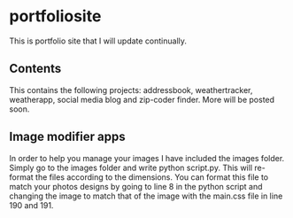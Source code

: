 # portfoliosite
This is portfolio site that I will update continually.
## Contents
This contains the following projects:
addressbook, weathertracker, weatherapp, social media blog and zip-coder finder.  More will be posted soon.

## Image modifier apps
In order to help you manage your images I have included the images folder.  Simply go to the images folder
and write python script.py.  This will re-format the files according to the dimensions. You can format this file
to match your photos designs by going to line 8 in the python script and changing the image to match that
of the image with the main.css file in line 190 and 191.



